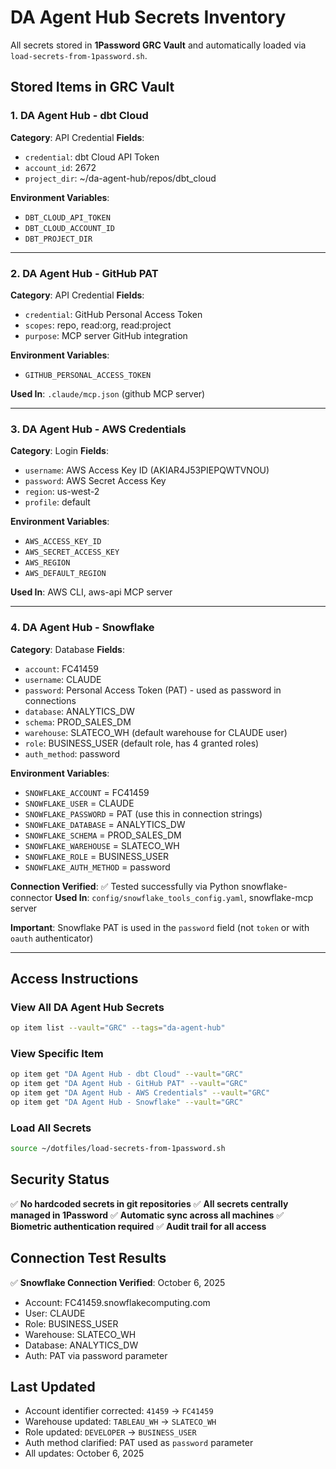 # DA Agent Hub Secrets Inventory

All secrets stored in **1Password GRC Vault** and automatically loaded via `load-secrets-from-1password.sh`.

## Stored Items in GRC Vault

### 1. DA Agent Hub - dbt Cloud
**Category**: API Credential
**Fields**:
- `credential`: dbt Cloud API Token
- `account_id`: 2672
- `project_dir`: ~/da-agent-hub/repos/dbt_cloud

**Environment Variables**:
- `DBT_CLOUD_API_TOKEN`
- `DBT_CLOUD_ACCOUNT_ID`
- `DBT_PROJECT_DIR`

---

### 2. DA Agent Hub - GitHub PAT
**Category**: API Credential
**Fields**:
- `credential`: GitHub Personal Access Token
- `scopes`: repo, read:org, read:project
- `purpose`: MCP server GitHub integration

**Environment Variables**:
- `GITHUB_PERSONAL_ACCESS_TOKEN`

**Used In**: `.claude/mcp.json` (github MCP server)

---

### 3. DA Agent Hub - AWS Credentials
**Category**: Login
**Fields**:
- `username`: AWS Access Key ID (AKIAR4J53PIEPQWTVNOU)
- `password`: AWS Secret Access Key
- `region`: us-west-2
- `profile`: default

**Environment Variables**:
- `AWS_ACCESS_KEY_ID`
- `AWS_SECRET_ACCESS_KEY`
- `AWS_REGION`
- `AWS_DEFAULT_REGION`

**Used In**: AWS CLI, aws-api MCP server

---

### 4. DA Agent Hub - Snowflake
**Category**: Database
**Fields**:
- `account`: FC41459
- `username`: CLAUDE
- `password`: Personal Access Token (PAT) - used as password in connections
- `database`: ANALYTICS_DW
- `schema`: PROD_SALES_DM
- `warehouse`: SLATECO_WH (default warehouse for CLAUDE user)
- `role`: BUSINESS_USER (default role, has 4 granted roles)
- `auth_method`: password

**Environment Variables**:
- `SNOWFLAKE_ACCOUNT` = FC41459
- `SNOWFLAKE_USER` = CLAUDE
- `SNOWFLAKE_PASSWORD` = PAT (use this in connection strings)
- `SNOWFLAKE_DATABASE` = ANALYTICS_DW
- `SNOWFLAKE_SCHEMA` = PROD_SALES_DM
- `SNOWFLAKE_WAREHOUSE` = SLATECO_WH
- `SNOWFLAKE_ROLE` = BUSINESS_USER
- `SNOWFLAKE_AUTH_METHOD` = password

**Connection Verified**: ✅ Tested successfully via Python snowflake-connector
**Used In**: `config/snowflake_tools_config.yaml`, snowflake-mcp server

**Important**: Snowflake PAT is used in the `password` field (not `token` or with `oauth` authenticator)

---

## Access Instructions

### View All DA Agent Hub Secrets
```bash
op item list --vault="GRC" --tags="da-agent-hub"
```

### View Specific Item
```bash
op item get "DA Agent Hub - dbt Cloud" --vault="GRC"
op item get "DA Agent Hub - GitHub PAT" --vault="GRC"
op item get "DA Agent Hub - AWS Credentials" --vault="GRC"
op item get "DA Agent Hub - Snowflake" --vault="GRC"
```

### Load All Secrets
```bash
source ~/dotfiles/load-secrets-from-1password.sh
```

## Security Status

✅ **No hardcoded secrets in git repositories**
✅ **All secrets centrally managed in 1Password**
✅ **Automatic sync across all machines**
✅ **Biometric authentication required**
✅ **Audit trail for all access**

## Connection Test Results

✅ **Snowflake Connection Verified**: October 6, 2025
- Account: FC41459.snowflakecomputing.com
- User: CLAUDE
- Role: BUSINESS_USER
- Warehouse: SLATECO_WH
- Database: ANALYTICS_DW
- Auth: PAT via password parameter

## Last Updated
- Account identifier corrected: `41459` → `FC41459`
- Warehouse updated: `TABLEAU_WH` → `SLATECO_WH`
- Role updated: `DEVELOPER` → `BUSINESS_USER`
- Auth method clarified: PAT used as `password` parameter
- All updates: October 6, 2025
